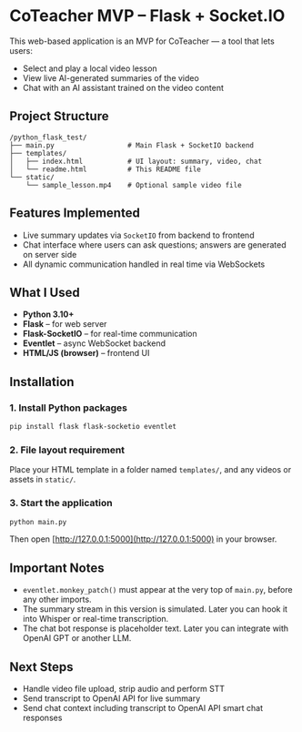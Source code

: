 # CoTeacher MVP – Flask + Socket.IO

This web-based application is an MVP for CoTeacher — a tool that lets users:  
- Select and play a local video lesson  
- View live AI-generated summaries of the video  
- Chat with an AI assistant trained on the video content  

## Project Structure

```text
/python_flask_test/
├── main.py                  # Main Flask + SocketIO backend
├── templates/
│   ├── index.html           # UI layout: summary, video, chat
│   └── readme.html          # This README file
└── static/
    └── sample_lesson.mp4    # Optional sample video file
```

## Features Implemented

* Live summary updates via `SocketIO` from backend to frontend
* Chat interface where users can ask questions; answers are generated on server side
* All dynamic communication handled in real time via WebSockets

## What I Used

* **Python 3.10+**
* **Flask** – for web server
* **Flask-SocketIO** – for real-time communication
* **Eventlet** – async WebSocket backend
* **HTML/JS (browser)** – frontend UI

## Installation

### 1. Install Python packages

```bash
pip install flask flask-socketio eventlet
```

### 2. File layout requirement

Place your HTML template in a folder named `templates/`, and any videos or assets in `static/`.

### 3. Start the application

```bash
python main.py
```

Then open [http://127.0.0.1:5000](http://127.0.0.1:5000) in your browser.

## Important Notes

* `eventlet.monkey_patch()` must appear at the very top of `main.py`, before any other imports.
* The summary stream in this version is simulated. Later you can hook it into Whisper or real-time transcription.
* The chat bot response is placeholder text. Later you can integrate with OpenAI GPT or another LLM.

## Next Steps

* Handle video file upload, strip audio and perform STT
* Send transcript to OpenAI API for live summary
* Send chat context including transcript to OpenAI API smart chat responses
